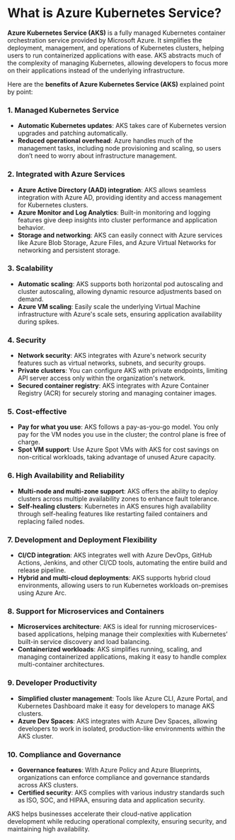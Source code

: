 # What is Azure Kubernetes Service?

**Azure Kubernetes Service (AKS)** is a fully managed Kubernetes container orchestration service provided by Microsoft Azure. It simplifies the deployment, management, and operations of Kubernetes clusters, helping users to run containerized applications with ease. AKS abstracts much of the complexity of managing Kubernetes, allowing developers to focus more on their applications instead of the underlying infrastructure.

Here are the **benefits of Azure Kubernetes Service (AKS)** explained point by point:

### 1. **Managed Kubernetes Service**
   - **Automatic Kubernetes updates**: AKS takes care of Kubernetes version upgrades and patching automatically.
   - **Reduced operational overhead**: Azure handles much of the management tasks, including node provisioning and scaling, so users don’t need to worry about infrastructure management.

### 2. **Integrated with Azure Services**
   - **Azure Active Directory (AAD) integration**: AKS allows seamless integration with Azure AD, providing identity and access management for Kubernetes clusters.
   - **Azure Monitor and Log Analytics**: Built-in monitoring and logging features give deep insights into cluster performance and application behavior.
   - **Storage and networking**: AKS can easily connect with Azure services like Azure Blob Storage, Azure Files, and Azure Virtual Networks for networking and persistent storage.

### 3. **Scalability**
   - **Automatic scaling**: AKS supports both horizontal pod autoscaling and cluster autoscaling, allowing dynamic resource adjustments based on demand.
   - **Azure VM scaling**: Easily scale the underlying Virtual Machine infrastructure with Azure's scale sets, ensuring application availability during spikes.

### 4. **Security**
   - **Network security**: AKS integrates with Azure's network security features such as virtual networks, subnets, and security groups.
   - **Private clusters**: You can configure AKS with private endpoints, limiting API server access only within the organization's network.
   - **Secured container registry**: AKS integrates with Azure Container Registry (ACR) for securely storing and managing container images.

### 5. **Cost-effective**
   - **Pay for what you use**: AKS follows a pay-as-you-go model. You only pay for the VM nodes you use in the cluster; the control plane is free of charge.
   - **Spot VM support**: Use Azure Spot VMs with AKS for cost savings on non-critical workloads, taking advantage of unused Azure capacity.

### 6. **High Availability and Reliability**
   - **Multi-node and multi-zone support**: AKS offers the ability to deploy clusters across multiple availability zones to enhance fault tolerance.
   - **Self-healing clusters**: Kubernetes in AKS ensures high availability through self-healing features like restarting failed containers and replacing failed nodes.

### 7. **Development and Deployment Flexibility**
   - **CI/CD integration**: AKS integrates well with Azure DevOps, GitHub Actions, Jenkins, and other CI/CD tools, automating the entire build and release pipeline.
   - **Hybrid and multi-cloud deployments**: AKS supports hybrid cloud environments, allowing users to run Kubernetes workloads on-premises using Azure Arc.

### 8. **Support for Microservices and Containers**
   - **Microservices architecture**: AKS is ideal for running microservices-based applications, helping manage their complexities with Kubernetes’ built-in service discovery and load balancing.
   - **Containerized workloads**: AKS simplifies running, scaling, and managing containerized applications, making it easy to handle complex multi-container architectures.

### 9. **Developer Productivity**
   - **Simplified cluster management**: Tools like Azure CLI, Azure Portal, and Kubernetes Dashboard make it easy for developers to manage AKS clusters.
   - **Azure Dev Spaces**: AKS integrates with Azure Dev Spaces, allowing developers to work in isolated, production-like environments within the AKS cluster.

### 10. **Compliance and Governance**
   - **Governance features**: With Azure Policy and Azure Blueprints, organizations can enforce compliance and governance standards across AKS clusters.
   - **Certified security**: AKS complies with various industry standards such as ISO, SOC, and HIPAA, ensuring data and application security.

AKS helps businesses accelerate their cloud-native application development while reducing operational complexity, ensuring security, and maintaining high availability.
